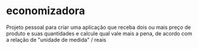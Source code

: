 # economizadora

Projeto pessoal para criar uma aplicação que receba dois ou mais preço de produto e suas quantidades e calcule qual vale mais a pena, de acordo com a relação de "unidade de medida" / reais

